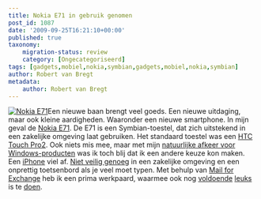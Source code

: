 ```yaml
---
title: Nokia E71 in gebruik genomen
post_id: 1087
date: '2009-09-25T16:21:10+00:00'
published: true
taxonomy:
    migration-status: review
    category: [Ongecategoriseerd]
tags: [gadgets,mobiel,nokia,symbian,gadgets,mobiel,nokia,symbian]
author: Robert van Bregt
metadata:
    author: Robert van Bregt
---
```

[![Nokia E71](/wp-content/uploads/2009/09/nokia_e71.jpg "Nokia E71")](http://europe.nokia.com/find-products/devices/nokia-e71)Een nieuwe baan brengt veel goeds. Een nieuwe uitdaging, maar ook kleine aardigheden. Waaronder een nieuwe smartphone. In mijn geval de [Nokia E71](http://europe.nokia.com/find-products/devices/nokia-e71). De E71 is een Symbian-toestel, dat zich uitstekend in een zakelijke omgeving laat gebruiken. Het standaard toestel was een [HTC Touch Pro2](http://www.htc.com/nl/product/touchpro2/overview.html). Ook niets mis mee, maar met mijn [natuurlijke afkeer voor Windows-producten](/2007/08/27/imac-therefore-i-exist/) was ik toch blij dat ik een andere keuze kon maken. Een [iPhone](http://www.apple.com/nl/iphone) viel af. [Niet veilig genoeg](http://www.google.nl/search?q=iphone+security) in een zakelijke omgeving en een onprettig toetsenbord als je veel moet typen. Met behulp van [Mail for Exchange](http://europe.nokia.com/find-products/nokia-for-business/software/email-and-instant-messaging/mail-for-exchange) heb ik een prima werkpaard, waarmee ook nog [voldoende](http://www.qik.com/) [leuks](http://www.twitter.com/) is te [doen](http://www.flickr.com/).